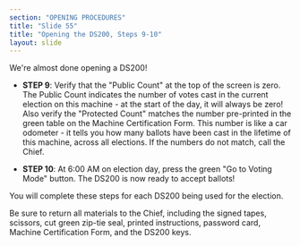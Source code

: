 ```yaml
---
section: "OPENING PROCEDURES"
title: "Slide 55"
title: "Opening the DS200, Steps 9-10"
layout: slide
---
```


We're almost done opening a DS200!

- **STEP 9**: Verify that the "Public Count" at the top of the screen is zero. The Public Count indicates the number of votes cast in the current election on this machine - at the start of the day, it will always be zero! Also verify the "Protected Count" matches the number pre-printed in the green table on the Machine Certification Form. This number is like a car odometer - it tells you how many ballots have been cast in the lifetime of this machine, across all elections. If the numbers do not match, call the Chief.

- **STEP 10**: At 6:00 AM on election day, press the green "Go to Voting Mode" button. The DS200 is now ready to accept ballots!

You will complete these steps for each DS200 being used for the election.

Be sure to return all materials to the Chief, including the signed tapes, scissors, cut green zip-tie seal, printed instructions, password card, Machine Certification Form, and the DS200 keys.
